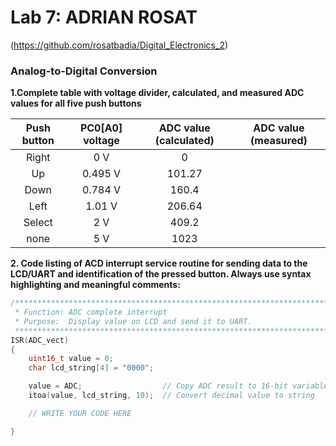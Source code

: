 # Lab 7: ADRIAN ROSAT 

(https://github.com/rosatbadia/Digital_Electronics_2)

### Analog-to-Digital Conversion

**1.Complete table with voltage divider, calculated, and measured ADC values for all five push buttons**

   | **Push button** | **PC0[A0] voltage** | **ADC value (calculated)** | **ADC value (measured)** |
   | :-: | :-: | :-: | :-: |
   | Right  | 0&nbsp;V | 0   |  |
   | Up     | 0.495&nbsp;V | 101.27 |  |
   | Down   | 0.784&nbsp;V | 160.4  |  |
   | Left   | 1.01&nbsp;V  | 206.64 |  |
   | Select | 2&nbsp;V     | 409.2  |  |
   | none   |  5&nbsp;V    | 1023   |  |
   
 **2. Code listing of ACD interrupt service routine for sending data to the LCD/UART and identification of the pressed button. Always use syntax highlighting and meaningful comments:**

```c
/**********************************************************************
 * Function: ADC complete interrupt
 * Purpose:  Display value on LCD and send it to UART.
 **********************************************************************/
ISR(ADC_vect)
{
    uint16_t value = 0;
    char lcd_string[4] = "0000";

    value = ADC;                  // Copy ADC result to 16-bit variable
    itoa(value, lcd_string, 10);  // Convert decimal value to string

    // WRITE YOUR CODE HERE

}
```
